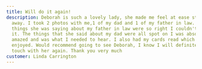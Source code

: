 ```yaml
---
title: Will do it again!
description: Deborah is such a lovely lady, she made me feel at ease straight
  away. I took 2 photos with me,1 of my dad and 1 of my father in law. A lot of
  things she was saying about my father in law were so right I couldn't believe
  it. The things that she said about my dad were all spot on I was absolutely
  amazed and was what I needed to hear. I also had my cards read which I
  enjoyed. Would recommend going to see Deborah, I know I will definitely be in
  touch with her again. Thank you very much
customer: Linda Carrington
---
```

